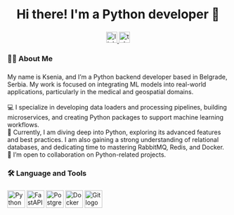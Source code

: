 <h1 align="center">Hi there! I'm a Python developer 👋</h1>

###

<div align="center">
  <a href="https://www.linkedin.com/in/evteevakb" target="_blank">
    <img src="https://img.shields.io/static/v1?message=LinkedIn&logo=linkedin&label=&color=0077B5&logoColor=white&labelColor=&style=for-the-badge" height="25" alt="linkedin logo"  />
  </a>
  <a href="https://t.me/evteeva_kb" target="_blank">
    <img src="https://img.shields.io/static/v1?message=Telegram&logo=telegram&label=&color=2CA5E0&logoColor=white&labelColor=&style=for-the-badge" height="25" alt="telegram logo"  />
  </a>
</div>

###

<h3 align="left">👩‍💻  About Me</h3>

###

<p align="left">My name is Ksenia, and I’m a Python backend developer based in Belgrade, Serbia. My work is focused on integrating ML models into real-world applications, particularly in the medical and geospatial domains.<br><br>💻 I specialize in developing data loaders and processing pipelines, building microservices, and creating Python packages to support machine learning workflows.<br>🧠 Currently, I am diving deep into Python, exploring its advanced features and best practices. I am also gaining a strong understanding of relational databases, and dedicating time to mastering RabbitMQ, Redis, and Docker.<br>🤝 I’m open to collaboration on Python-related projects.</p>

###

<h3 align="left">🛠 Language and Tools</h3>

###

<p align="left">
  <img src="https://cdn.jsdelivr.net/gh/devicons/devicon/icons/python/python-original.svg" alt="Python logo" style="height:40px;" />
  <img src="https://cdn.jsdelivr.net/gh/devicons/devicon/icons/fastapi/fastapi-original.svg" alt="FastAPI logo" style="height:40px;" />
  <img src="https://cdn.jsdelivr.net/gh/devicons/devicon/icons/postgresql/postgresql-original.svg" alt="PostgreSQL logo" style="height:40px;" />
  <img src="https://cdn.jsdelivr.net/gh/devicons/devicon/icons/docker/docker-plain-wordmark.svg" alt="Docker logo" style="height:40px;" />
  <img src="https://cdn.jsdelivr.net/gh/devicons/devicon/icons/git/git-original.svg" alt="Git logo" style="height:40px;" />
</p>

###
